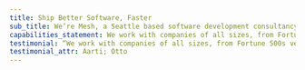 ```yaml
---
title: Ship Better Software, Faster
sub_title: We’re Mesh, a Seattle based software development consultancy. We help innovative companies ship great software products.
capabilities_statement: We work with companies of all sizes, from Fortune 500s to young, venture-funded startups. We build products across several different platforms and languages.
testimonial: “We work with companies of all sizes, from Fortune 500s venture-funded startups. We build products across several different platforms and languages.”
testimonial_attr: Aarti; Otto
---
```

